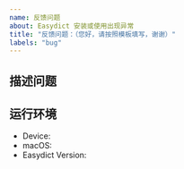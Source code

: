 ```yaml
---
name: 反馈问题
about: Easydict 安装或使用出现异常
title: "反馈问题：（您好，请按照模板填写，谢谢）"
labels: "bug"
---
```


<!--
⚠️ 反馈前请确保已阅读

1. 请确保你已经认真阅读了 README 文件，可能你的问题不是「问题」。
2. 请在 issues 页面搜索你的问题，很可能已被解决。
3. 如果仍旧有问题，请填写模板描述问题，以便大家理解、定位和解决问题。
-->

## 描述问题

<!--请简洁清晰地描述问题，如果涉及 UI，希望能够提供截图-->

## 运行环境

<!--如果认为是功能 bug，希望能提供以下运行环境信息-->

- Device: <!--e.g. MacBook Pro (Retina, 15-inch, Mid 2015)-->
- macOS: <!--e.g. 11.0-->
- Easydict Version: <!--e.g. 1.0.0-->
